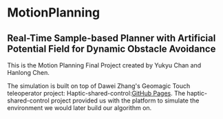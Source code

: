 # MotionPlanning
## Real-Time Sample-based Planner with Artificial Potential Field for Dynamic Obstacle Avoidance
This is the Motion Planning Final Project created by Yukyu Chan and Hanlong Chen.

The simulation is built on top of Dawei Zhang's Geomagic Touch teleoperator project: 
Haptic-shared-control:[GitHub Pages](https://github.com/cairlab/haptic-shared-control.git).
The haptic-shared-control project provided us with the platform to simulate the environment we would later build our algorithm on.
